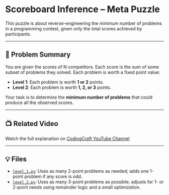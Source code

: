 # Scoreboard Inference – Meta Puzzle

This puzzle is about reverse-engineering the minimum number of problems in a programming contest, given only the total scores achieved by participants.

---

## 📘 Problem Summary

You are given the scores of N competitors. Each score is the sum of some subset of problems they solved. Each problem is worth a fixed point value:

- **Level 1**: Each problem is worth **1 or 2** points.
- **Level 2**: Each problem is worth **1, 2, or 3** points.

Your task is to determine the **minimum number of problems** that could produce all the observed scores.

---

## 📺 Related Video
Watch the full explanation on [CodingCraft YouTube Channel](https://www.youtube.com/@CodingCraftChannel)

---

## 💡 Files

- [`level_1.py`](level_1.py): Uses as many 2-point problems as needed; adds one 1-point problem if any score is odd.
- [`level_2.py`](level_2.py): Uses as many 3-point problems as possible; adjusts for 1- or 2-point needs using remainder logic and a small optimization.
